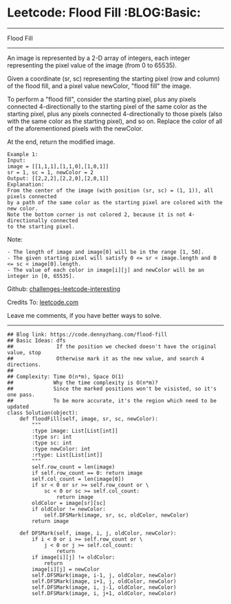 # Leetcode: Flood Fill     :BLOG:Basic:


---

Flood Fill  

---

An image is represented by a 2-D array of integers, each integer representing the pixel value of the image (from 0 to 65535).  

Given a coordinate (sr, sc) representing the starting pixel (row and column) of the flood fill, and a pixel value newColor, "flood fill" the image.  

To perform a "flood fill", consider the starting pixel, plus any pixels connected 4-directionally to the starting pixel of the same color as the starting pixel, plus any pixels connected 4-directionally to those pixels (also with the same color as the starting pixel), and so on. Replace the color of all of the aforementioned pixels with the newColor.  

At the end, return the modified image.  

    Example 1:
    Input: 
    image = [[1,1,1],[1,1,0],[1,0,1]]
    sr = 1, sc = 1, newColor = 2
    Output: [[2,2,2],[2,2,0],[2,0,1]]
    Explanation: 
    From the center of the image (with position (sr, sc) = (1, 1)), all pixels connected 
    by a path of the same color as the starting pixel are colored with the new color.
    Note the bottom corner is not colored 2, because it is not 4-directionally connected
    to the starting pixel.

Note:  

    - The length of image and image[0] will be in the range [1, 50].
    - The given starting pixel will satisfy 0 <= sr < image.length and 0 <= sc < image[0].length.
    - The value of each color in image[i][j] and newColor will be an integer in [0, 65535].

Github: [challenges-leetcode-interesting](https://github.com/DennyZhang/challenges-leetcode-interesting/tree/master/flood-fill)  

Credits To: [leetcode.com](https://leetcode.com/problems/flood-fill/description/)  

Leave me comments, if you have better ways to solve.  

---

    ## Blog link: https://code.dennyzhang.com/flood-fill
    ## Basic Ideas: dfs
    ##              If the position we checked doesn't have the original value, stop
    ##              Otherwise mark it as the new value, and search 4 directions.
    ##
    ## Complexity: Time O(n*m), Space O(1)
    ##             Why the time complexity is O(n*m)? 
    ##             Since the marked positions won't be visisted, so it's one pass.
    ##             To be more accurate, it's the region which need to be updated
    class Solution(object):
        def floodFill(self, image, sr, sc, newColor):
            """
            :type image: List[List[int]]
            :type sr: int
            :type sc: int
            :type newColor: int
            :rtype: List[List[int]]
            """
            self.row_count = len(image)
            if self.row_count == 0: return image
            self.col_count = len(image[0])
            if sr < 0 or sr >= self.row_count or \
                sc < 0 or sc >= self.col_count:
                    return image
            oldColor = image[sr][sc]
            if oldColor != newColor:
                self.DFSMark(image, sr, sc, oldColor, newColor)
            return image
    
        def DFSMark(self, image, i, j, oldColor, newColor):
            if i < 0 or i >= self.row_count or \
                j < 0 or j >= self.col_count:
                    return
            if image[i][j] != oldColor:
                return
            image[i][j] = newColor
            self.DFSMark(image, i-1, j, oldColor, newColor)
            self.DFSMark(image, i+1, j, oldColor, newColor)
            self.DFSMark(image, i, j-1, oldColor, newColor)
            self.DFSMark(image, i, j+1, oldColor, newColor)